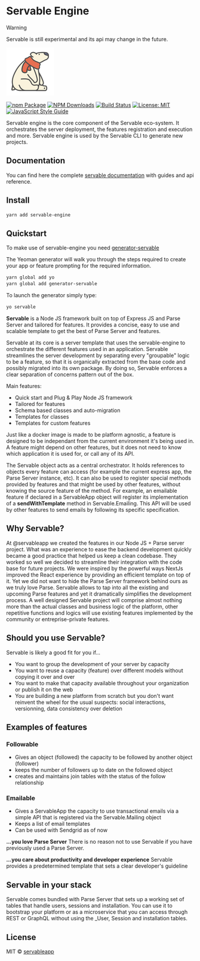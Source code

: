 # Servable Engine

> [!WARNING]
> Servable is still experimental and its api may change in the future.

![logo](/static/img/polar-bear-4.png)

[![npm Package](https://img.shields.io/npm/v/servable-engine.svg?style=flat-square)](https://www.npmjs.org/package/servable-engine)
[![NPM Downloads](https://img.shields.io/npm/dm/servable-engine.svg)](https://npmjs.org/package/servable-engine)
[![Build Status](https://github.com/servableapp/servable-engine/actions/workflows/release.yml/badge.svg)](https://github.com/servableapp/servable-engine/actions/tests.yml)
[![License: MIT](https://img.shields.io/badge/License-MIT-yellow.svg)](https://opensource.org/licenses/MIT)
[![JavaScript Style Guide](https://img.shields.io/badge/code_style-standard-brightgreen.svg)](https://standardjs.com)

Servable engine is the core component of the Servable eco-system.
It orchestrates the server deployment, the features registration and execution and more.
Servable engine is used by the Servable CLI to generate new projects.

## Documentation
You can find here the complete [servable documentation](https://docs.servable.app/) with guides and api reference.

## Install
```bash
yarn add servable-engine
```


## Quickstart


To make use of servable-engine you need [generator-servable](https://github.com/servableapp/generator-servable)

The Yeoman generator will walk you through the steps required to create your app or feature prompting for the required information.

```bash
yarn global add yo
yarn global add generator-servable
```

To launch the generator simply type:

```bash
yo servable
```


**Servable** is a Node JS framework built on top of Express JS and Parse Server and tailored for features. It provides a concise, easy to use and scalable template to get the best of Parse Server and features.

Servable at its core is a server template that uses the servable-engine to orchestrate the different features used in an application. Servable streamlines the server development by separating every "groupable" logic to be a feature, so that it is organically extracted from the base code and possibly migrated into its own package. By doing so, Servable enforces a clear separation of concerns pattern out of the box.

Main features:
- Quick start and Plug & Play Node JS framework
- Tailored for features
- Schema based classes and auto-migration
- Templates for classes
- Templates for custom features


Just like a docker image is made to be platform agnostic, a feature is designed to be independant from the current environment it's being used in. A feature might depend on other features, but it does not need to know which application it is used for, or call any of its API.

The Servable object acts as a central orchestrator. It holds references to objects every feature can access (for example the current express app, the Parse Server instance, etc). It can also be used to register special methods provided by features and that might be used by other features, without knowing the source feature of the method. For example, an emailable feature if declared in a ServableApp object will register its implementation of a **sendWithTemplate** method in Servable.Emailing. This API will be used by other features to send emails by following its specific specification.

## Why Servable?
At @servableapp we created the features in our Node JS + Parse server project. What was an experience to ease the backend development quickly became a good practice that helped us keep a clean codebase. They worked so well we decided to streamline their integration with the code base for future projects. We were inspired by the powerful ways NextJs improved the React experience by providing an efficient template on top of it. Yet we did not want to hide the Parse Server framework behind ours as we truly love Parse. Servable allows to tap into all the existing and upcoming Parse features and yet it dramatically simplifies the development process. A well designed Servable project will comprise almost nothing more than the actual classes and business logic of the platform, other repetitive functions and logics will use existing features implemented by the community or entreprise-private features.

## Should you use Servable?
Servable is likely a good fit for you if...

- You want to group the development of your server by capacity
- You want to reuse a capacity (feature) over different models without copying it over and over
- You want to make that capacity available throughout your organization or publish it on the web
- You are building a new platform from scratch but you don't want reinvent the wheel for the usual suspects: social interactions, versionning, data consistency over deletion

## Examples of features
### Followable
- Gives an object (followed) the capacity to be followed by another object (follower)
- keeps the number of followers up to date on the followed object
- creates and maintains join tables with the status of the follow relationship

### Emailable
- Gives a ServableApp the capacity to use transactional emails via a simple API that is registered via the Servable.Mailing object
- Keeps a list of email templates
- Can be used with Sendgrid as of now


**...you love Parse Server**
There is no reason not to use Servable if you have previously used a Parse Server.

**...you care about productivity and developer experience**
Servable provides a predetermined template that sets a clear developer's guideline

## Servable in your stack
Servable comes bundled with Parse Server that sets up a working set of tables that handle users, sessions and installation. You can use it to bootstrap your platform or as a microservice that you can access through REST or GraphQL without using the _User, Session and installation tables.


## License

MIT © [servableapp](https://github.com/servableapp)
